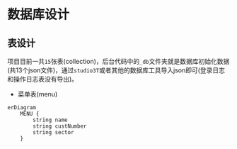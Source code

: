 # 数据库设计

## 表设计

项目目前一共`15`张表(collection)，后台代码中的`_db`文件夹就是数据库初始化数据(共13个json文件)，通过`studio3T`或者其他的数据库工具导入json即可(登录日志和操作日志表没有导出)。

- 菜单表(menu)

```mermaid
erDiagram
    MENU {
        string name
        string custNumber
        string sector
    }
```